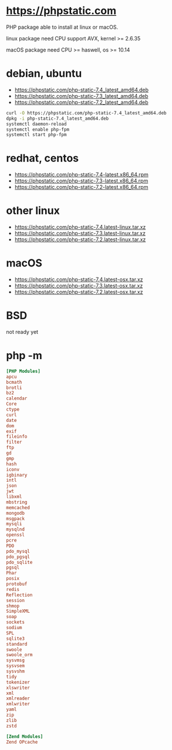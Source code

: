 # https://phpstatic.com

PHP package able to install at linux or macOS.

linux package need  CPU support AVX,  kernel >= 2.6.35

macOS package need CPU >= haswell, os >= 10.14


# debian, ubuntu 

* https://phpstatic.com/php-static-7.4_latest_amd64.deb
* https://phpstatic.com/php-static-7.3_latest_amd64.deb
* https://phpstatic.com/php-static-7.2_latest_amd64.deb

```sh
curl -O https://phpstatic.com/php-static-7.4_latest_amd64.deb
dpkg -i php-static-7.4_latest_amd64.deb
systemctl daemon-reload
systemctl enable php-fpm
systemctl start php-fpm
```
# redhat, centos 

* https://phpstatic.com/php-static-7.4-latest.x86_64.rpm
* https://phpstatic.com/php-static-7.3-latest.x86_64.rpm
* https://phpstatic.com/php-static-7.2-latest.x86_64.rpm

# other linux

* https://phpstatic.com/php-static-7.4.latest-linux.tar.xz
* https://phpstatic.com/php-static-7.3.latest-linux.tar.xz
* https://phpstatic.com/php-static-7.2.latest-linux.tar.xz

# macOS

* https://phpstatic.com/php-static-7.4.latest-osx.tar.xz
* https://phpstatic.com/php-static-7.3.latest-osx.tar.xz
* https://phpstatic.com/php-static-7.2.latest-osx.tar.xz

# BSD

not ready yet

# php -m
```ini
[PHP Modules]
apcu
bcmath
brotli
bz2
calendar
Core
ctype
curl
date
dom
exif
fileinfo
filter
ftp
gd
gmp
hash
iconv
igbinary
intl
json
jwt
libxml
mbstring
memcached
mongodb
msgpack
mysqli
mysqlnd
openssl
pcre
PDO
pdo_mysql
pdo_pgsql
pdo_sqlite
pgsql
Phar
posix
protobuf
redis
Reflection
session
shmop
SimpleXML
soap
sockets
sodium
SPL
sqlite3
standard
swoole
swoole_orm
sysvmsg
sysvsem
sysvshm
tidy
tokenizer
xlswriter
xml
xmlreader
xmlwriter
yaml
zip
zlib
zstd

[Zend Modules]
Zend OPcache
```
